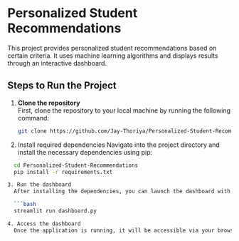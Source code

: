 # Personalized Student Recommendations

This project provides personalized student recommendations based on certain criteria. It uses machine learning algorithms and displays results through an interactive dashboard.

## Steps to Run the Project

1. **Clone the repository**  
   First, clone the repository to your local machine by running the following command:

   ```bash
   git clone https://github.com/Jay-Thoriya/Personalized-Student-Recommendations.git

2. Install required dependencies
  Navigate into the project directory and install the necessary dependencies using pip:

  ```bash
    cd Personalized-Student-Recommendations
    pip install -r requirements.txt

3. Run the dashboard
    After installing the dependencies, you can launch the dashboard with Streamlit:

    ```bash
    streamlit run dashboard.py

4. Access the dashboard
    Once the application is running, it will be accessible via your browser at the provided local address.
